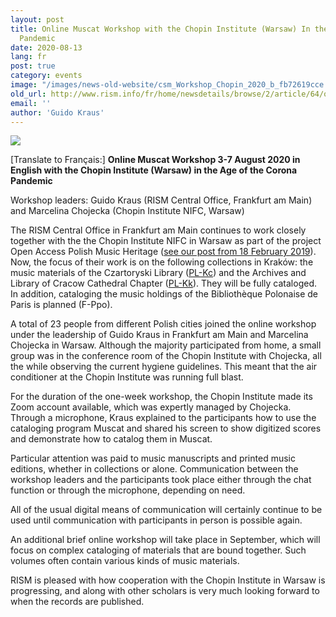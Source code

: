 ```yaml
---
layout: post
title: Online Muscat Workshop with the Chopin Institute (Warsaw) In the Age of the Corona
  Pandemic
date: 2020-08-13
lang: fr
post: true
category: events
image: "/images/news-old-website/csm_Workshop_Chopin_2020_b_fb72619cce.jpg"
old_url: http://www.rism.info/fr/home/newsdetails/browse/2/article/64/online-muscat-workshop-with-the-chopin-institute-warsaw-in-the-age-of-the-corona-pandemic.html
email: ''
author: 'Guido Kraus'
---
```


 ![](/uploads/_processed_/csm_Workshop_Chopin_2020_a_140862fbde.jpg)

[Translate to Français:] **Online Muscat Workshop 3-7 August 2020 in English with the Chopin Institute (Warsaw) in the Age of the Corona Pandemic**   
  
Workshop leaders: Guido Kraus (RISM Central Office, Frankfurt am Main) and Marcelina Chojecka (Chopin Institute NIFC, Warsaw)   
  
The RISM Central Office in Frankfurt am Main continues to work closely together with the the Chopin Institute NIFC in Warsaw as part of the project Open Access Polish Music Heritage ([see our post from 18 February 2019](http://www.rism.info/en/home/newsdetails/article/64/close-cooperation-between-rism-and-the-chopin-institute.html "Opens external link in new window")). Now, the focus of their work is on the following collections in Kraków: the music materials of the Czartoryski Library ([PL-Kc](https://opac.rism.info/search?View=rism&siglum=PL-Kc&Language=de)) and the Archives and Library of Cracow Cathedral Chapter ([PL-Kk](https://opac.rism.info/search?View=rism&siglum=PL-Kk&Language=de "Opens external link in new window")). They will be fully cataloged. In addition, cataloging the music holdings of the Bibliothèque Polonaise de Paris is planned (F-Ppo).   
  
A total of 23 people from different Polish cities joined the online workshop under the leadership of Guido Kraus in Frankfurt am Main and Marcelina Chojecka in Warsaw. Although the majority participated from home, a small group was in the conference room of the Chopin Institute with Chojecka, all the while observing the current hygiene guidelines. This meant that the air conditioner at the Chopin Institute was running full blast.   
  
For the duration of the one-week workshop, the Chopin Institute made its Zoom account available, which was expertly managed by Chojecka. Through a microphone, Kraus explained to the participants how to use the cataloging program Muscat and shared his screen to show digitized scores and demonstrate how to catalog them in Muscat.&nbsp;   
  
Particular attention was paid to music manuscripts and printed music editions, whether in collections or alone. Communication between the workshop leaders and the participants took place either through the chat function or through the microphone, depending on need.&nbsp;   
  
All of the usual digital means of communication will certainly continue to be used until communication with participants in person is possible again.   
  
An additional brief online workshop will take place in September, which will focus on complex cataloging of materials that are bound together. Such volumes often contain various kinds of music materials.   
  
RISM is pleased with how cooperation with the Chopin Institute in Warsaw is progressing, and along with other scholars is very much looking forward to when the records are published.&nbsp;   
  
<script type="text/javascript">var switchTo5x=true;</script><script type="text/javascript" src="http://w.sharethis.com/button/buttons.js"></script><script type="text/javascript">stLight.options({publisher: "9b601438-1ce1-49d8-bfd7-9cff5df54c17", doNotHash: false, doNotCopy: false, hashAddressBar: false});</script>

